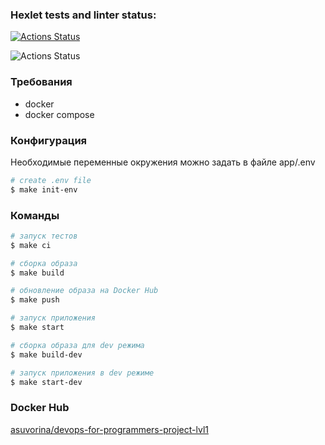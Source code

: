 ### Hexlet tests and linter status:
[![Actions Status](https://github.com/suvori/devops-for-programmers-project-lvl1/workflows/hexlet-check/badge.svg)](https://github.com/suvori/devops-for-programmers-project-lvl1/actions)

![Actions Status](https://github.com/suvori/devops-for-programmers-project-lvl1/actions/workflows/push.yml/badge.svg)

### Требования 

* docker
* docker compose

### Конфигурация

Необходимые переменные окружения можно задать в файле app/.env 

```sh
# create .env file
$ make init-env
```

### Команды

```sh
# запуск тестов
$ make ci

# сборка образа
$ make build

# обновление образа на Docker Hub
$ make push

# запуск приложения
$ make start

# сборка образа для dev режима
$ make build-dev

# запуск приложения в dev режиме
$ make start-dev
```

### Docker Hub

[asuvorina/devops-for-programmers-project-lvl1](https://hub.docker.com/repository/docker/asuvorina/devops-for-programmers-project-lvl1)
